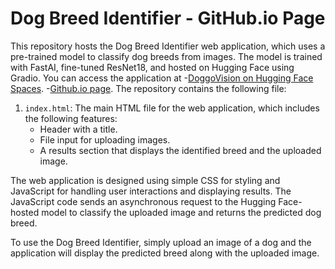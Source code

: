# Dog Breed Identifier - GitHub.io Page

This repository hosts the Dog Breed Identifier web application, which uses a pre-trained model to classify dog breeds from images. 
The model is trained with FastAI, fine-tuned ResNet18, and hosted on Hugging Face using Gradio. 
You can access the application at   -[DoggoVision on Hugging Face Spaces](https://huggingface.co/spaces/BrennerFjors/DoggoVision).
                                    -[Github.io page](https://rainpadjus.github.io/).
The repository contains the following file:

1. `index.html`: The main HTML file for the web application, which includes the following features:
   - Header with a title.
   - File input for uploading images.
   - A results section that displays the identified breed and the uploaded image.

The web application is designed using simple CSS for styling and JavaScript for handling user interactions and displaying results. The JavaScript code sends an asynchronous request to the Hugging Face-hosted model to classify the uploaded image and returns the predicted dog breed.

To use the Dog Breed Identifier, simply upload an image of a dog and the application will display the predicted breed along with the uploaded image.

